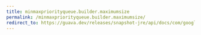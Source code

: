```yaml
---
title: minmaxpriorityqueue.builder.maximumsize
permalink: /minmaxpriorityqueue.builder.maximumsize/
redirect_to: https://guava.dev/releases/snapshot-jre/api/docs/com/google/common/collect/MinMaxPriorityQueue.Builder.html#maximumSize-int-
---
```

